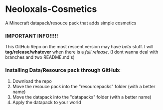 # Neoloxals-Cosmetics
A Minecraft datapack/resouce pack that adds simple cosmetics

### IMPORTANT INFO!!!!!
This GitHub Repo on the most rescent version may have _beta_ stuff. I will **tag/release/whatever** when there is a _full release_. (I dont wanna deal with branches and two README.md's)

### Installing Data/Resource pack through GitHub:
1. Download the repo
2. Move the resouce pack into the "resourcepacks" folder (with a better name)
3. Move the datapack into the "datapacks" folder (with a better name)
4. Apply the datapack to your world
